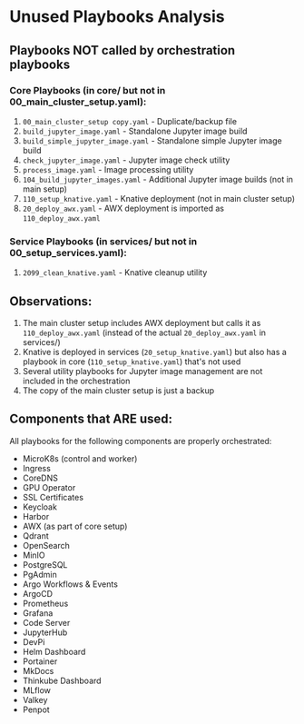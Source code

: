 # Unused Playbooks Analysis

## Playbooks NOT called by orchestration playbooks

### Core Playbooks (in core/ but not in 00_main_cluster_setup.yaml):
1. `00_main_cluster_setup copy.yaml` - Duplicate/backup file
2. `build_jupyter_image.yaml` - Standalone Jupyter image build
3. `build_simple_jupyter_image.yaml` - Standalone simple Jupyter image build
4. `check_jupyter_image.yaml` - Jupyter image check utility
5. `process_image.yaml` - Image processing utility
6. `104_build_jupyter_images.yaml` - Additional Jupyter image builds (not in main setup)
7. `110_setup_knative.yaml` - Knative deployment (not in main cluster setup)
8. `20_deploy_awx.yaml` - AWX deployment is imported as `110_deploy_awx.yaml`

### Service Playbooks (in services/ but not in 00_setup_services.yaml):
1. `2099_clean_knative.yaml` - Knative cleanup utility

## Observations:

1. The main cluster setup includes AWX deployment but calls it as `110_deploy_awx.yaml` (instead of the actual `20_deploy_awx.yaml` in services/)
2. Knative is deployed in services (`20_setup_knative.yaml`) but also has a playbook in core (`110_setup_knative.yaml`) that's not used
3. Several utility playbooks for Jupyter image management are not included in the orchestration
4. The copy of the main cluster setup is just a backup

## Components that ARE used:

All playbooks for the following components are properly orchestrated:
- MicroK8s (control and worker)
- Ingress
- CoreDNS
- GPU Operator
- SSL Certificates
- Keycloak
- Harbor
- AWX (as part of core setup)
- Qdrant
- OpenSearch
- MinIO
- PostgreSQL
- PgAdmin
- Argo Workflows & Events
- ArgoCD
- Prometheus
- Grafana
- Code Server
- JupyterHub
- DevPi
- Helm Dashboard
- Portainer
- MkDocs
- Thinkube Dashboard
- MLflow
- Valkey
- Penpot